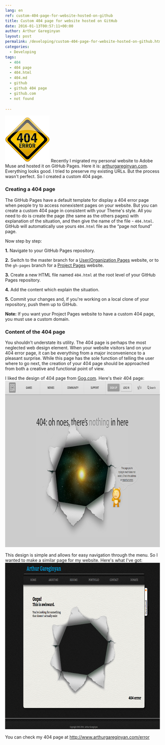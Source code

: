 ```yaml
---
lang: en
ref: custom-404-page-for-website-hosted-on-github
title: Custom 404 page for website hosted on GitHub
date: 2016-01-13T00:57:11+00:00
author: Arthur Gareginyan
layout: post
permalink: /developing/custom-404-page-for-website-hosted-on-github.html
categories:
  - Developing
tags:
  - 404
  - 404 page
  - 404.html
  - 404.md
  - github
  - github 404 page
  - github.com
  - not found

---
```


![thumb](/images/404-error-icon.png)
Recently I migrated my personal website to Adobe Muse and hosted it on GitHub Pages. Here it is: <a href="http://www.arthurgareginyan.com" target="_blank">arthurgareginyan.com</a>. Everything looks good. I tried to preserve my existing URLs. But the process wasn't perfect. So I created a custom 404 page. 
 

### Creating a 404 page

The GitHub Pages have a default template for display a 404 error page when people try to access nonexistent pages on your website. But you can create a custom 404 page in consistent with your Theme's style. All you need to do is create the page (the same as the others pages) with explanation of the situation, and then give the name of the file - `404.html`. GitHub will automatically use yours `404.html` file as the “page not found” page.

Now step by step:

**1.** Navigate to your GitHub Pages repository.

**2.** Switch to the master branch for a <a href="https://help.github.com/articles/user-organization-and-project-pages/#user--organization-pages" target="_blank">User/Organization Pages</a> website, or to the `gh-pages` branch for a <a href="https://help.github.com/articles/user-organization-and-project-pages/#project-pages" target="_blank">Project Pages</a> website.

**3.** Create a new HTML file named `404.html` at the root level of your GitHub Pages repository.

**4.** Add the content which explain the situation.

**5.** Commit your changes and, if you're working on a local clone of your repository, push them up to GitHub.

**Note:** If you want your Project Pages website to have a custom 404 page, you must use a custom domain.


### Content of the 404 page

You shouldn’t understate its utility. The 404 page is perhaps the most neglected web design element. When your website visitors land on your 404 error page, it can be everything from a major inconvenience to a pleasant surprise. While this page has the sole function of telling the user where to go next, the creation of your 404 page should be approached from both a creative and functional point of view.

I liked the design of 404 page from <a href="http://www.gog.com/error/404" target="_blank">Gog.com</a>. Here's their 404 page:
<img src="/images/404-example.png" alt="static contact form" width="1024" height="541" class="size-large wp-image-8834" />

This design is simple and allows for easy navigation through the menu. So I wanted to make a similar page for my website. Here's what I've got:
<img src="/images/404.png" alt="static contact form" width="1024" height="541" class="size-large wp-image-8835" />

You can check my 404 page at <a href="http://www.arthurgareginyan.com/error" target="_blank">http://www.arthurgareginyan.com/error</a>
